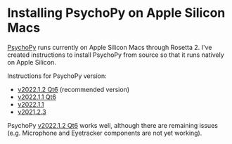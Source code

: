 # Installing PsychoPy on Apple Silicon Macs

[PsychoPy](https://www.psychopy.org) runs currently on Apple Silicon Macs through Rosetta 2. I've created instructions to install PsychoPy from source so that it runs natively on Apple Silicon.

Instructions for PsychoPy version:

- [v2022.1.2 Qt6](v2022.1.2%20Qt6.md) (recommended version)
- [v2022.1.1 Qt6](v2022.1.1%20Qt6.md)
- [v2022.1.1](v2022.1.1.md)
- [v2021.2.3](v2021.2.3.md)

 PsychoPy [v2022.1.2 Qt6](v2022.1.2%20Qt6.md) works well, although there are remaining issues (e.g. Microphone and Eyetracker components are not yet working).
